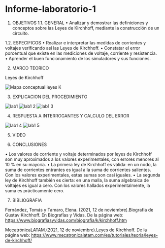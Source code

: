 # Informe-laboratorio-1

1.	OBJETIVOS
1.1.	GENERAL
•	Analizar y demostrar las definiciones y conceptos sobre las Leyes de Kirchhoff, mediante la construcción de un circuito. 

1.2.	ESPECIFICOS
•	Realizar e interpretar las medidas de corrientes y voltajes verificando así las Leyes de Kirchhoff.
•	Constatar el error porcentual que existe en las mediciones de voltaje, corriente y resistencia. 
•	Aprender el buen funcionamiento de los simuladores y sus funciones.

2.	MARCO TEORICO

Leyes de Kirchhoff

![Mapa conceptual leyes K](https://user-images.githubusercontent.com/93209004/141495219-e51ec1f8-f4d6-42a8-a9f7-d6382a0969f9.png)

3. EXPLICACION DEL PROCEDIMIENTO

![lab1 ](https://user-images.githubusercontent.com/93209004/141535825-95279f0f-4d04-4a99-826d-75d490b67226.png)
![lab1 2](https://user-images.githubusercontent.com/93209004/141535829-690cfe66-7e33-4d54-802b-849a45859bac.png)
![lab1 3](https://user-images.githubusercontent.com/93209004/141535837-db17a515-b1c0-458c-99c7-b93fe1360948.png)

4.	RESPUESTA A INTERROGANTES Y CALCULO DEL ERROR

![lab1 4](https://user-images.githubusercontent.com/93209004/141535877-e797270f-fb20-4c94-926e-6bc8b680e4b9.png)
![lab1 5](https://user-images.githubusercontent.com/93209004/141535886-44ab6111-495b-4a04-8532-b006e3dc1624.png)

5.	VIDEO


6.	CONCLUSIONES

•	Los valores de corriente y voltaje determinados por leyes de Kirchhoff son muy aproximados a los valores experimentales, con errores menores al 10 % en su mayoría. 
•	La primera ley de Kirchhoff es válida: en un nodo, la suma de corrientes entrantes es igual a la suma de corrientes salientes. Con los valores experimentales, estas sumas son casi iguales. 
•	La segunda ley de Kirchhoff también es cierta: en una malla, la suma algebraica de voltajes es igual a cero. Con los valores hallados experimentalmente, la suma es prácticamente cero.

7.	BIBLIOGRAFIA

Fernández, Tomás y Tamaro, Elena. (2021, 12 de noviembre).Biografia de Gustav Kirchhoff. En Biografías y Vidas. De la página web: https://www.biografiasyvidas.com/biografia/k/kirchhoff.htm

MecatrónicaLATAM.(2021, 12 de noviembre).Leyes de Kirchhoff. De la página web: https://www.mecatronicalatam.com/es/tutoriales/teoria/leyes-de-kirchhoff/



